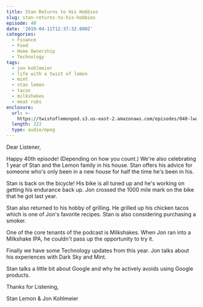 ```yaml
---
title: Stan Returns to His Hobbies
slug: stan-returns-to-his-hobbies
episode: 40
date: '2019-04-11T12:37:32.000Z'
categories:
  - Finance
  - Food
  - Home Ownership
  - Technology
tags:
  - jon kohlmeier
  - life with a twist of lemon
  - mint
  - stan lemon
  - tacos
  - milkshakes
  - meat rubs
enclosure:
  url: >-
    https://twistoflemonpod.s3.us-east-2.amazonaws.com/episodes/040-lwatol-20190411.mp3
  length: 222
  type: audio/mpeg
---
```


Dear Listener,

Happy 40th episode! (Depending on how you count.) We're also celebrating 1 year of Stan and the Lemon family in his house. Stan offers his advice for someone who's only been in a new house for half the time he's been in his.

Stan is back on the bicycle! His bike is all tuned up and he's working on getting his endurance back up. Jon crossed the 1000 mile mark on the bike that he got last year.

Stan also returned to his hobby of grilling. He grilled up his chicken tacos which is one of Jon's favorite recipes. Stan is also considering purchasing a smoker.

One of the core tenants of the podcast is Milkshakes. When Jon ran into a Milkshake IPA, he couldn't pass up the opportunity to try it.

Finally we have some Technology updates from this year. Jon talks about his experiences with Dark Sky and Mint.

Stan talks a little bit about Google and why he actively avoids using Google products.

Thanks for Listening,

Stan Lemon & Jon Kohlmeier

